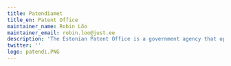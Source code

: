 ```yaml
---
title: Patendiamet
title_en: Patent Office
maintainer_name: Robin Lõo
maintainer_email: robin.loo@just.ee
description: 'The Estonian Patent Office is a government agency that operates in the area of government of the Ministry of Justice and implements national economic policy in the field of legal protection of industrial property.'
twitter: ''
logo: patendi.PNG
---
```


